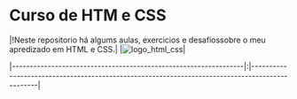 # Curso de HTM e CSS
|!Neste repositorio há algums aulas, exercicios e desafiossobre o meu apredizado em HTML e CSS.| |![logo_html_css](https://user-images.githubusercontent.com/73034540/122655126-8d07e780-d126-11eb-8e44-80802dd1961e.png)|

|-----------------------------------------------------------------|:|------------------------------------------------------------------------------------------------|
                    



